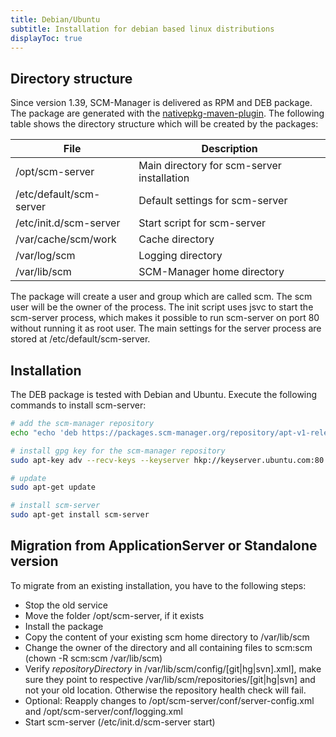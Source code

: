 ```yaml
---
title: Debian/Ubuntu
subtitle: Installation for debian based linux distributions
displayToc: true
---
```


## Directory structure

Since version 1.39, SCM-Manager is delivered as RPM and DEB package. The package are generated with the [nativepkg-maven-plugin](https://github.com/sdorra/nativepkg-maven-plugin). The following table shows the directory structure which will be created by the packages:

File | Description
--- | ---
/opt/scm-server | Main directory for scm-server installation
/etc/default/scm-server | Default settings for scm-server
/etc/init.d/scm-server | Start script for scm-server
/var/cache/scm/work | Cache directory
/var/log/scm | Logging directory
/var/lib/scm | SCM-Manager home directory

The package will create a user and group which are called scm. The scm user will be the owner of the process. The init script uses jsvc to start the scm-server process, which makes it possible to run scm-server on port 80 without running it as root user. The main settings for the server process are stored at /etc/default/scm-server.

## Installation

The DEB package is tested with Debian and Ubuntu. Execute the following commands to install scm-server:

```bash
# add the scm-manager repository
echo "echo 'deb https://packages.scm-manager.org/repository/apt-v1-releases/ stable main' >> /etc/apt/sources.list" | sudo sh

# install gpg key for the scm-manager repository
sudo apt-key adv --recv-keys --keyserver hkp://keyserver.ubuntu.com:80 D742B261

# update
sudo apt-get update

# install scm-server
sudo apt-get install scm-server
```

## Migration from ApplicationServer or Standalone version

To migrate from an existing installation, you have to the following steps:

* Stop the old service
* Move the folder /opt/scm-server, if it exists
* Install the package
* Copy the content of your existing scm home directory to /var/lib/scm
* Change the owner of the directory and all containing files to scm:scm (chown -R scm:scm /var/lib/scm)
* Verify *repositoryDirectory* in /var/lib/scm/config/[git|hg|svn].xml], make sure they point to respective /var/lib/scm/repositories/[git|hg|svn] and not your old location. Otherwise the repository health check will fail.
* Optional: Reapply changes to /opt/scm-server/conf/server-config.xml and /opt/scm-server/conf/logging.xml
* Start scm-server (/etc/init.d/scm-server start)
